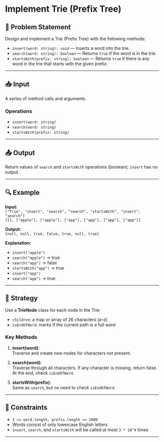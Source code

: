 # Implement Trie (Prefix Tree)

## 🧩 Problem Statement

Design and implement a Trie (Prefix Tree) with the following methods:

-   `insert(word: string): void` — Inserts a word into the trie.
-   `search(word: string): boolean` — Returns `true` if the word is in the trie.
-   `startsWith(prefix: string): boolean` — Returns `true` if there is any word in the trie that starts with the given prefix.

---

## 📥 Input

A series of method calls and arguments.

### Operations

-   `insert(word: string)`
-   `search(word: string)`
-   `startsWith(prefix: string)`

---

## 📤 Output

Return values of `search` and `startsWith` operations (boolean); `insert` has no output.

---

## 🔍 Example

**Input:**  
`["Trie", "insert", "search", "search", "startsWith", "insert", "search"]`  
`[[], ["apple"], ["apple"], ["app"], ["app"], ["app"], ["app"]]`

**Output:**  
`[null, null, true, false, true, null, true]`

**Explanation:**

-   `insert("apple")`
-   `search("apple")` → true
-   `search("app")` → false
-   `startsWith("app")` → true
-   `insert("app")`
-   `search("app")` → true

---

## 🧠 Strategy

Use a **TrieNode** class for each node in the Trie:

-   `children`: a map or array of 26 characters (a–z)
-   `isEndOfWord`: marks if the current path is a full word

### Key Methods

1. **insert(word)**:  
   Traverse and create new nodes for characters not present.

2. **search(word)**:  
   Traverse through all characters. If any character is missing, return false. At the end, check `isEndOfWord`.

3. **startsWith(prefix)**:  
   Same as `search`, but no need to check `isEndOfWord`.

---

## 🔧 Constraints

-   `1 <= word.length, prefix.length <= 2000`
-   Words consist of only lowercase English letters
-   `insert`, `search`, and `startsWith` will be called at most `3 * 10^4` times

---
